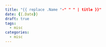 ```yaml
---
title: "{{ replace .Name "-" " " | title }}"
date: {{.Date}}
draft: true
tags:
  - misc
categories:
  - misc
---
```


